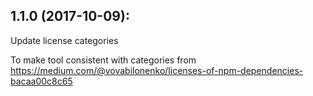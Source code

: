 ## 1.1.0 (2017-10-09):

Update license categories

To make tool consistent with categories from https://medium.com/@vovabilonenko/licenses-of-npm-dependencies-bacaa00c8c65
